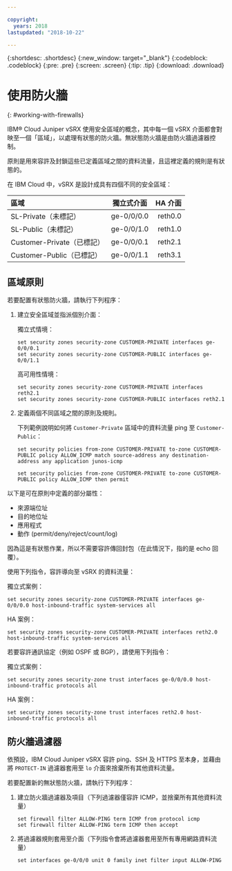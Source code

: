 ```yaml
---

copyright:
  years: 2018
lastupdated: "2018-10-22"

---
```


{:shortdesc: .shortdesc}
{:new_window: target="_blank"}
{:codeblock: .codeblock}
{:pre: .pre}
{:screen: .screen}
{:tip: .tip}
{:download: .download}

# 使用防火牆
{: #working-with-firewalls}

IBM® Cloud Juniper vSRX 使用安全區域的概念，其中每一個 vSRX 介面都會對映至一個「區域」，以處理有狀態的防火牆。無狀態防火牆是由防火牆過濾器控制。

原則是用來容許及封鎖這些已定義區域之間的資料流量，且這裡定義的規則是有狀態的。

在 IBM Cloud 中，vSRX 是設計成具有四個不同的安全區域：

| 區域                     | 獨立式介面 | HA 介面 |
| :---                     |        :----:        |         ---: |
| SL-Private（未標記）    | ge-0/0/0.0           | reth0.0      |
| SL-Public（未標記）    | ge-0/0/1.0           | reth1.0      |
| Customer-Private（已標記）| ge-0/0/0.1           | reth2.1      |
| Customer-Public（已標記）| ge-0/0/1.1           | reth3.1      |

## 區域原則
若要配置有狀態防火牆，請執行下列程序：

1. 建立安全區域並指派個別介面：

	獨立式情境：
	```
	set security zones security-zone CUSTOMER-PRIVATE interfaces ge-0/0/0.1
	set security zones security-zone CUSTOMER-PUBLIC interfaces ge-0/0/1.1
	```
	高可用性情境：
	```
	set security zones security-zone CUSTOMER-PRIVATE interfaces reth2.1
	set security zones security-zone CUSTOMER-PUBLIC interfaces reth2.1
	```
2. 定義兩個不同區域之間的原則及規則。

	下列範例說明如何將 `Customer-Private` 區域中的資料流量 ping 至 `Customer-Public`：

	```
	set security policies from-zone CUSTOMER-PRIVATE to-zone CUSTOMER-PUBLIC policy ALLOW_ICMP match source-address any destination-address any application junos-icmp

	set security policies from-zone CUSTOMER-PRIVATE to-zone CUSTOMER-PUBLIC policy ALLOW_ICMP then permit
	```

以下是可在原則中定義的部分屬性：

* 來源端位址
* 目的地位址
* 應用程式
* 動作 (permit/deny/reject/count/log)

因為這是有狀態作業，所以不需要容許傳回封包（在此情況下，指的是 echo 回覆）。

使用下列指令，容許導向至 vSRX 的資料流量：

獨立式案例：
```
set security zones security-zone CUSTOMER-PRIVATE interfaces ge-0/0/0.0 host-inbound-traffic system-services all
```
HA 案例：
```
set security zones security-zone CUSTOMER-PRIVATE interfaces reth2.0 host-inbound-traffic system-services all
```

若要容許通訊協定（例如 OSPF 或 BGP），請使用下列指令：

獨立式案例：
```
set security zones security-zone trust interfaces ge-0/0/0.0 host-inbound-traffic protocols all
```
HA 案例：
```
set security zones security-zone trust interfaces reth2.0 host-inbound-traffic protocols all
```

## 防火牆過濾器
依預設，IBM Cloud Juniper vSRX 容許 ping、SSH 及 HTTPS 至本身，並藉由將 `PROTECT-IN` 過濾器套用至 `lo` 介面來捨棄所有其他資料流量。

若要配置新的無狀態防火牆，請執行下列程序：

1. 建立防火牆過濾器及項目（下列過濾器僅容許 ICMP，並捨棄所有其他資料流量）
	```
	set firewall filter ALLOW-PING term ICMP from protocol icmp
	set firewall filter ALLOW-PING term ICMP then accept
	```

2. 將過濾器規則套用至介面（下列指令會將過濾器套用至所有專用網路資料流量）
	```
	set interfaces ge-0/0/0 unit 0 family inet filter input ALLOW-PING
	```
